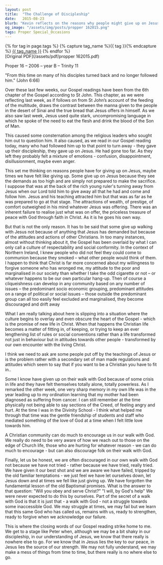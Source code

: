 ```yaml
---
layout: post
title:  "The Challenge of Discipleship"
date:   2015-08-23
blurb: "Kevin reflects on the reasons why people might give up on Jesus, drawing from the Gospel of John 6:66. He discusses the high demands of discipleship, the negative influence of other Christians' attitudes, and personal crises that test faith. The sermon emphasizes the importance of community support and the understanding that walking with God is not a solitary struggle but a journey with divine assistance."
og_image: "/assets/img/posts/propper 162015.png"
tags: Proper Special_Occasions
---    
```

<div class="tag-pills">
  {% for tag in page.tags %}
    {% capture tag_name %}{{ tag }}{% endcapture %}
    <a href="{{ site.baseurl }}/tag/{{ tag_name | slugify }}" class="tag-pill">{{ tag_name }}</a>
  {% endfor %}
</div>
[Original PDF](/assets/pdf/propper 162015.pdf)

Proper 16 – 2006 – year B – Trinity 11

"From this time on many of his disciples turned back and no longer followed him." (John 6:66)

Over these last few weeks, our Gospel readings have been from the 6th chapter of the Gospel according to St John. This chapter, as we were reflecting last week, as if follows on from St John’s account of the feeding of the multitude, draws the contrast between the manna given to the people in the desert of Sinai and the true bread that Jesus offers in himself. As we also saw last week, Jesus used quite stark, uncompromising language in which he spoke of the need to eat the flesh and drink the blood of the Son of Man.

This caused some consternation among the religious leaders who sought him out to question him. It also caused, as we read in our Gospel reading today, many who had followed him up to that point to turn away - they gave up their discipleship, they gave up on Jesus. He had gone too far. As they left they probably felt a mixture of emotions - confusion, disappointment, disillusionment, maybe even anger.

This set me thinking on reasons people have for giving up on Jesus, maybe times we have felt like giving up. Some give up on Jesus because they see the demands as too high and are simply not prepared to make the sacrifice. I suppose that was at the back of the rich young ruler's turning away from Jesus when our Lord told him to give away all that he had and come and follow him. Jesus and his teaching attracted him but that was as far as he was prepared to go at that stage. The attractions of wealth, of prestige, of comfort outweighed in his mind whatever Jesus was offering. There was an inherent failure to realise just what was on offer, the priceless treasure of peace with God through faith in Christ. As it is he goes his own way.

But that is not the only reason. It has to be said that some give up walking with Jesus not because of anything that Jesus has demanded but because of the attitudes and actions of other Christians. In too many instances, almost without thinking about it, the Gospel has been overlaid by what I can only call a culture of respectability and social conformity. In the context of Northern Ireland, I knew people who did not feel they could come to communion because they smoked – what other people would think of them. I happen to think that Christ is far more concerned about my willingness to forgive someone who has wronged me, my attitude to the poor and marginalised in our society than whether I take the odd cigarette or not – or whatever happens to be our own particular hang-up. Then of course a cliqueishness can develop in any community based on any number of issues – the predominant socio economic grouping, predominant attitudes on a range of political or social issues – those outside the predominant group can all too easily feel excluded and marginalised, they become discouraged and drift away

What I am really talking about here is slipping into a situation where the culture begins to overlay and even obscure the heart of the Gospel - which is the promise of new life in Christ. When that happens the Christian life becomes a matter of fitting in, of keeping, or trying to keep an ever lengthening list of rules or social conventions rather than a life transformed not just in behaviour but in attitudes towards other people - transformed by our own encounter with the living Christ.

I think we need to ask are some people put off by the teachings of Jesus or is the problem rather with a secondary set of man made regulations and attitudes which seem to say that if you want to be a Christian you have to fit in..

Some I know have given up on their walk with God because of some crisis in life and they have felt themselves totally alone, totally powerless. As I remarked the other week, one very sharp memory in my own life was in the year leading up to my ordination learning that my mother had been diagnosed as suffering from cancer. I can still remember at the time physically not being able to say sections of the Creed, of feeling angry and hurt. At the time I was in the Divinity School - I think what helped me through that time was the gentle friendship of students and staff who mediated something of the love of God at a time when I felt little love towards him.

A Christian community can do much to encourage us in our walk with God. We really do need to be very aware of how we reach out to those on the edge of Church life, those who are hurting for whatever reason - we can do much to encourage - but can also discourage folk on their walk with God.

Finally, let us be honest, we are often discouraged in our own walk with God not because we have not tried - rather because we have tried, really tried. We have given it our best shot and we are aware we have failed, tripped by the old familiar temptations - we just feel we have let ourselves down, let Jesus down and at times we fell like just giving up. We have forgotten the fundamental lesson of the old Baptismal promises. What is the answer to that question: "Will you obey and serve Christ?" "I will, by God's help" We were never expected to do this by ourselves. Part of the secret of a walk with God is that it is just that - a walk with God - not a struggle towards some inaccessible God. We may struggle at times, we may fail but we learn that this same God who has called us, remains with us, ready to strengthen, ready to forgive when we acknowledge our failure.

This is where the closing words of our Gospel reading strike home to me. We get to a stage like Peter when, although we may be a bit shaky in our discipleship, in our understanding of Jesus, we know that there really is nowhere else to go. For we know that in Jesus lies the key to our peace, in Jesus lies the source of our strength. We may not fully understand, we may make a mess of things from time to time, but there really is no where else to go.
